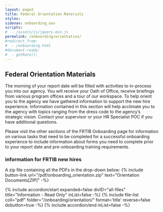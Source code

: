 ```yaml
---
layout: page2
title: Federal Orientation Materials
styles:
sidenav: onboarding_nav
scripts:
#  - /assets/js/jquery.min.js
permalink: /onboarding/orientation/
#redirect_from:
#  - /onboarding.html
#document-ready:
#  - getRate();
---
```


## Federal Orientation Materials

The morning of your report date will be filled with activities to in-process you into our agency.  You will receive your Oath of Office, receive briefings from various program offices and a tour of our workspace.  To help orient you to the agency we have gathered information to support the new hire experience.  Information contained in this section will help acclimate you to the agency with topics ranging from the dress code to the agency’s strategic vision.  Contact your supervisor or your HR Specialist POC if you have additional questions.

Please visit the other sections of the FRTIB Onboarding page for information on various tasks that need to be completed for a successful onboarding experience to include information about forms you need to complete prior to your report date and pre-onboarding training requirements.

<h3 class="usa-sr-only">information for FRTIB new hires</h3>
<p>
A zip file containing all the PDFs in the drop-down below:
{% include button-link url="/pdf/onboarding_orientation.zip" text="Orientation Documents[ZIP]" -%}
</p>

<div class="usa-accordion">
{% include accordion/start expanded=false divID="all-files" title="Information - Read Only" inList=false -%}
{% include file-list coll="pdf" folder="/onboarding/orientation/" format='title' reverse=false dobutton=true -%}
{% include accordion/end  inList=false -%}
</div>


<!-- CONTENT END -->

